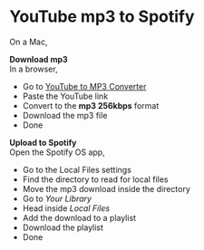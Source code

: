 # YouTube mp3 to Spotify
On a Mac,

**Download mp3**  
In a browser,
- Go to [YouTube to MP3 Converter](https://youtubetomp3music.com/en22/)
- Paste the YouTube link
- Convert to the **mp3 256kbps** format
- Download the mp3 file
- Done

**Upload to Spotify**  
Open the Spotify OS app,
- Go to the Local Files settings
- Find the directory to read for local files
- Move the mp3 download inside the directory
- Go to *Your Library*
- Head inside *Local Files*
- Add the download to a playlist
- Download the playlist
- Done